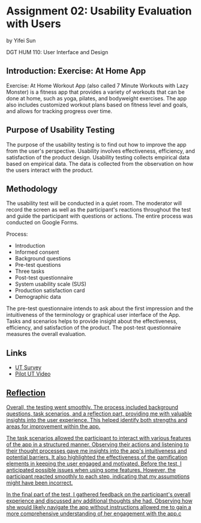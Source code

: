 # Assignment 02: Usability Evaluation with Users
by Yifei Sun

DGT HUM 110: User Interface and Design

## Introduction: Exercise: At Home App
Exercise: At Home Workout App (also called 7 Minute Workouts with Lazy Monster) is a fitness app that provides a variety of workouts that can be done at home, such as yoga, pilates, and bodyweight exercises. The app also includes customized workout plans based on fitness level and goals, and allows for tracking progress over time.

## Purpose of Usability Testing
The purpose of the usability testing is to find out how to improve the app from the user's perspective. Usability involves effectiveness, efficiency, and satisfaction of the product design. Usability testing collects empirical data based on empirical data. The data is collected from the observation on how the users interact with the product.

## Methodology

The usability test will be conducted in a quiet room. The moderator will record the screen as well as the participant's reactions throughout the test and guide the participant with questions or actions. The entire process was conducted on Google Forms.

Process:
- Introduction
- Informed consent
- Background questions
- Pre-test questions
- Three tasks
- Post-test questionnaire
- System usability scale (SUS)
- Production satisfaction card
- Demographic data

The pre-test questionnaire intends to ask about the first impression and the intuitiveness of the terminology or graphical user interface of the App. Tasks and scenarios helps to provide insight about the effectiveness, efficiency, and satisfaction of the product. The post-test questionnaire measures the overall evaluation.

## Links
- <a href = "https://forms.gle/kmFUZQn6jD9w6qV87"> UT Survey
- <a href = "https://youtu.be/eqhQPSIey4M"> Pilot UT Video

## Reflection
Overall, the testing went smoothly. The process included background questions, task scenarios, and a reflection part, providing me with valuable insights into the user experience. This helped identify both strengths and areas for improvement within the app.

The task scenarios allowed the participant to interact with various features of the app in a structured manner. Observing their actions and listening to their thought processes gave me insights into the app's intuitiveness and potential barriers. It also highlighted the effectiveness of the gamification elements in keeping the user engaged and motivated. Before the test, I anticipated possible issues when using some features. However, the participant reacted smoothly to each step, indicating that my assumptions might have been incorrect.

In the final part of the test, I gathered feedback on the participant's overall experience and discussed any additional thoughts she had. Observing how she would likely navigate the app without instructions allowed me to gain a more comprehensive understanding of her engagement with the app.c
